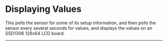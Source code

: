 # Displaying Values <!-- {#example_display_values} -->

This polls the sensor for some of its setup information, and then polls the sensor every several seconds for values, and displays the values on an SSD1306 128x64 LCD board.

_______

[//]: # ( @section example_display_values_pio_config PlatformIO Configuration )

[//]: # ( @include{lineno} DisplayValues/platformio.ini )

[//]: # ( @section example_display_values_code The Complete Code )

[//]: # ( @include{lineno} DisplayValues/DisplayValues.ino )
